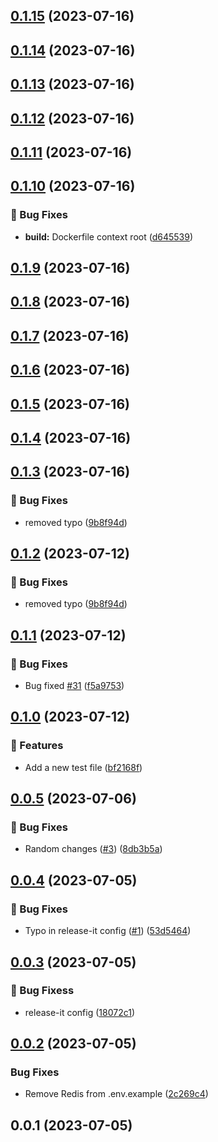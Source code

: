 

## [0.1.15](https://github.com/ChrisToxz/cd/compare/0.1.14...0.1.15) (2023-07-16)

## [0.1.14](https://github.com/ChrisToxz/cd/compare/0.1.13...0.1.14) (2023-07-16)

## [0.1.13](https://github.com/ChrisToxz/cd/compare/0.1.12...0.1.13) (2023-07-16)

## [0.1.12](https://github.com/ChrisToxz/cd/compare/0.1.11...0.1.12) (2023-07-16)

## [0.1.11](https://github.com/ChrisToxz/cd/compare/0.1.10...0.1.11) (2023-07-16)

## [0.1.10](https://github.com/ChrisToxz/cd/compare/0.1.9...0.1.10) (2023-07-16)


### 🐛 Bug Fixes

* **build:** Dockerfile context root ([d645539](https://github.com/ChrisToxz/cd/commit/d645539a3117aca357852096b203ad920a90f713))

## [0.1.9](https://github.com/ChrisToxz/cd/compare/0.1.8...0.1.9) (2023-07-16)

## [0.1.8](https://github.com/ChrisToxz/cd/compare/0.1.7...0.1.8) (2023-07-16)

## [0.1.7](https://github.com/ChrisToxz/cd/compare/0.1.6...0.1.7) (2023-07-16)

## [0.1.6](https://github.com/ChrisToxz/cd/compare/0.1.5...0.1.6) (2023-07-16)

## [0.1.5](https://github.com/ChrisToxz/cd/compare/0.1.4...0.1.5) (2023-07-16)

## [0.1.4](https://github.com/ChrisToxz/cd/compare/0.1.3...0.1.4) (2023-07-16)

## [0.1.3](https://github.com/ChrisToxz/cd/compare/0.1.1...0.1.3) (2023-07-16)


### 🐛 Bug Fixes

* removed typo ([9b8f94d](https://github.com/ChrisToxz/cd/commit/9b8f94d48a10f146d27996c042bface55e377a20))

## [0.1.2](https://github.com/ChrisToxz/cd/compare/0.1.1...0.1.2) (2023-07-12)


### 🐛 Bug Fixes

* removed typo ([9b8f94d](https://github.com/ChrisToxz/cd/commit/9b8f94d48a10f146d27996c042bface55e377a20))

## [0.1.1](https://github.com/ChrisToxz/cd/compare/0.1.0...0.1.1) (2023-07-12)


### 🐛 Bug Fixes

* Bug fixed [#31](https://github.com/ChrisToxz/cd/issues/31) ([f5a9753](https://github.com/ChrisToxz/cd/commit/f5a975342f9889c9c4207001fec4c5f6a8679790))

## [0.1.0](https://github.com/ChrisToxz/cd/compare/0.0.5...0.1.0) (2023-07-12)


### 🚀 Features

* Add a new test file ([bf2168f](https://github.com/ChrisToxz/cd/commit/bf2168f783ae2ddbe80dfd0a76d6b69c3139908a))

## [0.0.5](https://github.com/ChrisToxz/cd/compare/0.0.4...0.0.5) (2023-07-06)


### 🐛 Bug Fixes

* Random changes ([#3](https://github.com/ChrisToxz/cd/issues/3)) ([8db3b5a](https://github.com/ChrisToxz/cd/commit/8db3b5aceb69fd42c1e698d23b49f3b31e11b46d))

## [0.0.4](https://github.com/ChrisToxz/cd/compare/0.0.3...0.0.4) (2023-07-05)


### 🐛 Bug Fixes

* Typo in release-it config ([#1](https://github.com/ChrisToxz/cd/issues/1)) ([53d5464](https://github.com/ChrisToxz/cd/commit/53d546464d02753c6095284d9feefea04fc3be5c))

## [0.0.3](https://github.com/ChrisToxz/cd/compare/0.0.2...0.0.3) (2023-07-05)


### 🐛 Bug Fixess

* release-it config ([18072c1](https://github.com/ChrisToxz/cd/commit/18072c17a2418371425a267ecb5af1ddeb839597))

## [0.0.2](https://github.com/ChrisToxz/cd/compare/0.0.1...0.0.2) (2023-07-05)


### Bug Fixes

* Remove Redis from .env.example ([2c269c4](https://github.com/ChrisToxz/cd/commit/2c269c46da2701d2d6674752f0afcbf87c979004))

## 0.0.1 (2023-07-05)